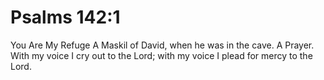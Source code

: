# Psalms 142:1

You Are My Refuge A Maskil of David, when he was in the cave. A Prayer. With my voice I cry out to the Lord; with my voice I plead for mercy to the Lord.
